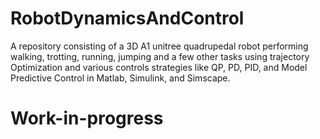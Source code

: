 # RobotDynamicsAndControl
A repository consisting of a 3D A1 unitree quadrupedal robot performing walking, trotting, running, jumping and a few other tasks using trajectory Optimization and various controls strategies like QP, PD, PID, and Model Predictive Control in Matlab, Simulink, and Simscape.

# Work-in-progress
